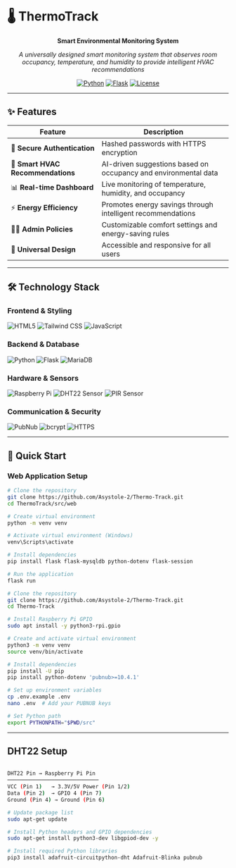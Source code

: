 # 🌡️ ThermoTrack

<div align="center">

**Smart Environmental Monitoring System**

*A universally designed smart monitoring system that observes room occupancy, temperature, and humidity to provide intelligent HVAC recommendations*

[![Python](https://img.shields.io/badge/Python-3.8+-3776AB?logo=python&logoColor=white)](https://python.org)
[![Flask](https://img.shields.io/badge/Flask-2.0+-000000?logo=flask&logoColor=white)](https://flask.palletsprojects.com/)
[![License](https://img.shields.io/badge/License-MIT-blue.svg)](LICENSE)

</div>

---

## ✨ Features

| Feature | Description |
|---------|-------------|
| 🔐 **Secure Authentication** | Hashed passwords with HTTPS encryption |
| 🧠 **Smart HVAC Recommendations** | AI-driven suggestions based on occupancy and environmental data |
| 📊 **Real-time Dashboard** | Live monitoring of temperature, humidity, and occupancy |
| ⚡ **Energy Efficiency** | Promotes energy savings through intelligent recommendations |
| 👨‍💼 **Admin Policies** | Customizable comfort settings and energy-saving rules |
| 📱 **Universal Design** | Accessible and responsive for all users |

---

## 🛠️ Technology Stack

### **Frontend & Styling**
![HTML5](https://img.shields.io/badge/HTML5-E34F26?logo=html5&logoColor=white)
![Tailwind CSS](https://img.shields.io/badge/Tailwind_CSS-38B2AC?logo=tailwindcss&logoColor=white)
![JavaScript](https://img.shields.io/badge/JavaScript-F7DF1E?logo=javascript&logoColor=black)

### **Backend & Database**
![Python](https://img.shields.io/badge/Python-3776AB?logo=python&logoColor=white)
![Flask](https://img.shields.io/badge/Flask-000000?logo=flask&logoColor=white)
![MariaDB](https://img.shields.io/badge/MariaDB-003545?logo=mariadb&logoColor=white)

### **Hardware & Sensors**
![Raspberry Pi](https://img.shields.io/badge/Raspberry%20Pi-A22846?logo=raspberrypi&logoColor=white)
![DHT22 Sensor](https://img.shields.io/badge/DHT22_Sensor-00BFFF?logo=sensors&logoColor=white)
![PIR Sensor](https://img.shields.io/badge/PIR_Sensor-FF4500?logo=sensors&logoColor=white)

### **Communication & Security**
![PubNub](https://img.shields.io/badge/PubNub-E61C3F?logo=pubnub&logoColor=white)
![bcrypt](https://img.shields.io/badge/bcrypt-00BFA6?logo=lock&logoColor=white)
![HTTPS](https://img.shields.io/badge/HTTPS-00599C?logo=ssl&logoColor=white)

---

## 🚀 Quick Start

### **Web Application Setup**

```bash
# Clone the repository
git clone https://github.com/Asystole-2/Thermo-Track.git
cd ThermoTrack/src/web

# Create virtual environment
python -m venv venv

# Activate virtual environment (Windows)
venv\Scripts\activate

# Install dependencies
pip install flask flask-mysqldb python-dotenv flask-session

# Run the application
flask run

# Clone the repository
git clone https://github.com/Asystole-2/Thermo-Track.git
cd Thermo-Track

# Install Raspberry Pi GPIO
sudo apt install -y python3-rpi.gpio

# Create and activate virtual environment
python3 -m venv venv
source venv/bin/activate

# Install dependencies
pip install -U pip
pip install python-dotenv 'pubnub>=10.4.1'

# Set up environment variables
cp .env.example .env
nano .env  # Add your PUBNUB keys

# Set Python path
export PYTHONPATH="$PWD/src"
```
---

## DHT22 Setup
```bash

DHT22 Pin → Raspberry Pi Pin
─────────────────────────────
VCC (Pin 1)   → 3.3V/5V Power (Pin 1/2)
Data (Pin 2)  → GPIO 4 (Pin 7)
Ground (Pin 4) → Ground (Pin 6)

# Update package list
sudo apt-get update

# Install Python headers and GPIO dependencies
sudo apt-get install python3-dev libgpiod-dev -y

# Install required Python libraries
pip3 install adafruit-circuitpython-dht Adafruit-Blinka pubnub
